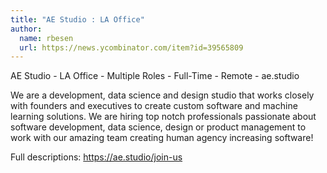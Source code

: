 ```yaml
---
title: "AE Studio : LA Office"
author:
  name: rbesen
  url: https://news.ycombinator.com/item?id=39565809
---
```

AE Studio - LA Office - Multiple Roles - Full-Time - Remote - ae.studio

We are a development, data science and design studio that works closely with founders and executives to create custom software and machine learning solutions.
We are hiring top notch professionals passionate about software development, data science, design or product management to work with our amazing team creating human agency increasing software!

Full descriptions: <a href="https:&#x2F;&#x2F;ae.studio&#x2F;join-us" rel="nofollow">https:&#x2F;&#x2F;ae.studio&#x2F;join-us</a>
